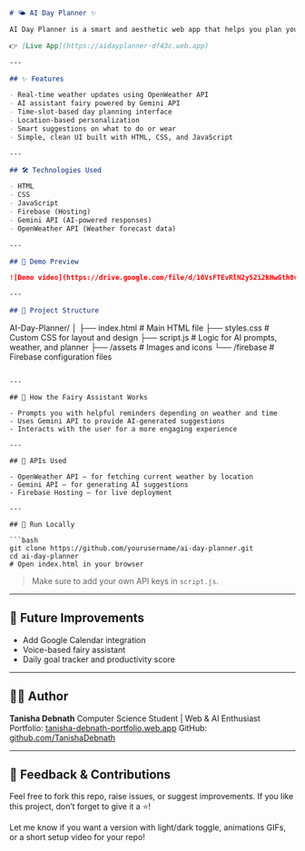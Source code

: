 
```markdown
# 🌤️ AI Day Planner ✨

AI Day Planner is a smart and aesthetic web app that helps you plan your day based on real-time weather data and AI-powered suggestions. With a magical fairy assistant to guide you, the app combines functionality with an interactive experience — ideal for productivity lovers! 🧚

👉 [Live App](https://aidayplanner-df43c.web.app)

---

## ✨ Features

- Real-time weather updates using OpenWeather API
- AI assistant fairy powered by Gemini API
- Time-slot-based day planning interface
- Location-based personalization
- Smart suggestions on what to do or wear
- Simple, clean UI built with HTML, CSS, and JavaScript

---

## 🛠️ Technologies Used

- HTML
- CSS
- JavaScript
- Firebase (Hosting)
- Gemini API (AI-powered responses)
- OpenWeather API (Weather forecast data)

---

## 🔮 Demo Preview

![Demo video](https://drive.google.com/file/d/10VsFTEvRlN2y52i2kHwGth8vLYvIWIIV/view?usp=drivesdk) 

---

## 📂 Project Structure

```

AI-Day-Planner/
│
├── index.html          # Main HTML file
├── styles.css          # Custom CSS for layout and design
├── script.js           # Logic for AI prompts, weather, and planner
├── /assets             # Images and icons
└── /firebase           # Firebase configuration files

````

---

## 🧚 How the Fairy Assistant Works

- Prompts you with helpful reminders depending on weather and time
- Uses Gemini API to provide AI-generated suggestions
- Interacts with the user for a more engaging experience

---

## 🧪 APIs Used

- OpenWeather API — for fetching current weather by location
- Gemini API — for generating AI suggestions
- Firebase Hosting — for live deployment

---

## 🚀 Run Locally

```bash
git clone https://github.com/yourusername/ai-day-planner.git
cd ai-day-planner
# Open index.html in your browser
````

> Make sure to add your own API keys in `script.js`.

---

## 🎯 Future Improvements

* Add Google Calendar integration
* Voice-based fairy assistant
* Daily goal tracker and productivity score

---

## 👩‍💻 Author

**Tanisha Debnath**
Computer Science Student | Web & AI Enthusiast
Portfolio: [tanisha-debnath-portfolio.web.app](https://tanisha-debnath-portfolio.web.app)
GitHub: [github.com/TanishaDebnath](https://github.com/TanishaDebnath)

---

## 🌟 Feedback & Contributions

Feel free to fork this repo, raise issues, or suggest improvements. If you like this project, don’t forget to give it a ⭐!


Let me know if you want a version with light/dark toggle, animations GIFs, or a short setup video for your repo!
```
